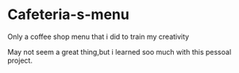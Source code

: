 # Cafeteria-s-menu

Only a coffee shop menu that i did to train my creativity

May not seem a great thing,but i learned soo much with this pessoal project.
